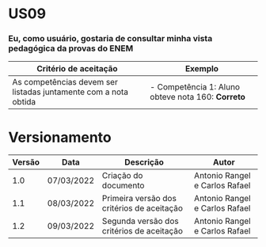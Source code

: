 # US09

### Eu, como usuário, gostaria de consultar minha vista pedagógica da provas do ENEM

| Critério de aceitação                                           | Exemplo                                             |
| --------------------------------------------------------------- | --------------------------------------------------- |
| As competências devem ser listadas juntamente com a nota obtida | - Competência 1: Aluno obteve nota 160: **Correto** |

# Versionamento

| Versão | Data       | Descrição                                  | Autor                          |
| ------ | ---------- | ------------------------------------------ | ------------------------------ |
| 1.0    | 07/03/2022 | Criação do documento                       | Antonio Rangel e Carlos Rafael |
| 1.1    | 08/03/2022 | Primeira versão dos critérios de aceitação | Antonio Rangel e Carlos Rafael |
| 1.2    | 09/03/2022 | Segunda versão dos critérios de aceitação  | Antonio Rangel e Carlos Rafael |
